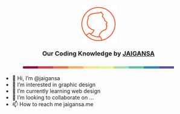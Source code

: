 <h3 align="center">
	<img src="https://raw.githubusercontent.com/jaigansa/jaigansa/main/assets/logos/jaigansa.png" width="100" alt="Logo"/><br/>
	<img src="https://raw.githubusercontent.com/jaigansa/jaigansa/main/assets/misc/transparent.png" height="30" width="0px"/>
	Our Coding Knowledge by <a href="https://jaigansa.github.io">JAIGANSA</a>
	<img src="https://raw.githubusercontent.com/jaigansa/jaigansa/main/assets/misc/transparent.png" height="30" width="0px"/>
</h3>



<p align="center">
  <img src="https://raw.githubusercontent.com/jaigansa/jaigansa/main/assets/palette/palette.png" alt="jaigansa palette" width="400" />
</p>


- 👋 Hi, I’m @jaigansa
- 👀 I’m interested in graphic design
- 🌱 I’m currently learning web design
- 💞️ I’m looking to collaborate on ...
- 📫 How to reach me jaigansa.me

<!---
jaigansa/jaigansa is a ✨ special ✨ repository because its `README.md` (this file) appears on your GitHub profile.
You can click the Preview link to take a look at your changes.
--->
